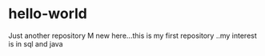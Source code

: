 # hello-world
Just another repository
M new here...this is my first repository ..my interest is in sql and java
